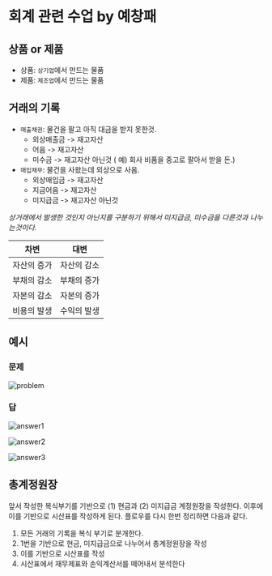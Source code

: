 # 회계 관련 수업 by 예창패

## 상품 or 제품

- 상품: `상기업`에서 만드는 물품
- 제품: `제조업`에서 만드는 물품

## 거래의 기록

- `매출채권`: 물건을 팔고 아직 대금을 받지 못한것.
  - 외상매출금 -> 재고자산
  - 어음 -> 재고자산
  - 미수금 -> 재고자산 아닌것 ( 예) 회사 비품을 중고로 팔아서 받을 돈.)
- `매입채무`: 물건을 사왔는데 외상으로 사옴.
  - 외상매입금 -> 재고자산
  - 지금어음 -> 재고자산
  - 미지급금 -> 재고자산 아닌것

_상거래에서 발생한 것인지 아닌지를 구분하기 위해서 미지급금, 미수금을 다른것과 나누는것이다._

| 차변        | 대변        |
| ----------- | ----------- |
| 자산의 증가 | 자산의 감소 |
| 부채의 감소 | 부채의 증가 |
| 자본의 감소 | 자본의 증가 |
| 비용의 발생 | 수익의 발생 |

## 예시

### 문제

![problem](/blog/assets/2022-11-09-yechang-pae-on-financial-statements/1-min.png)

### 답

![answer1](/blog/assets/2022-11-09-yechang-pae-on-financial-statements/2-min.png)

![answer2](/blog/assets/2022-11-09-yechang-pae-on-financial-statements/3-min.png)

![answer3](/blog/assets/2022-11-09-yechang-pae-on-financial-statements/4-min.png)

## 총계정원장

앞서 작성한 복식부기를 기반으로 (1) 현금과 (2) 미지급금 계정원장을 작성한다. 이후에 이를 기반으로 시산표를 작성하게 된다. 플로우를 다시 한번 정리하면 다음과 같다.

1. 모든 거래의 기록을 복식 부기로 분개한다.
1. 1번을 기반으로 현금, 미지급금으로 나누어서 총계정원장을 작성
1. 이를 기반으로 시산표를 작성
1. 시산표에서 재무제표와 손익계산서를 떼어내서 분석한다
